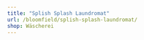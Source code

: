 ```yaml
---
title: "Splish Splash Laundromat"
url: /bloomfield/splish-splash-laundromat/
shop: Wäscherei
---
```

